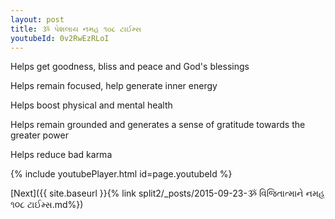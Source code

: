 ```yaml
---
layout: post
title: ૐ પેશલાય નમહ ૧૦૮ ટાઈમ્સ
youtubeId: 0v2RwEzRLoI
---
```

 
 
Helps get goodness, bliss and peace and God's blessings
 
Helps remain focused, help generate inner energy 
 
Helps boost physical and mental health 
 
Helps remain grounded and generates a sense of gratitude towards the greater power 
 
Helps reduce bad karma
 
 
 
 


{% include youtubePlayer.html id=page.youtubeId %}
 
[Next]({{ site.baseurl }}{% link  split2/_posts/2015-09-23-ૐ વિજિતાત્માને નમહ ૧૦૮ ટાઈમ્સ.md%})
 
